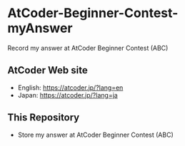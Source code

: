 # AtCoder-Beginner-Contest-myAnswer
Record my answer at AtCoder Beginner Contest (ABC)

## AtCoder Web site
- English: https://atcoder.jp/?lang=en
- Japan: https://atcoder.jp/?lang=ja

## This Repository
- Store my answer at AtCoder Beginner Contest (ABC)
